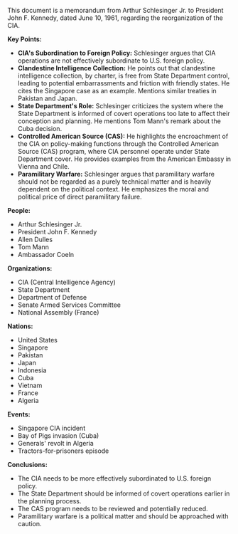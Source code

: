This document is a memorandum from Arthur Schlesinger Jr. to President John F. Kennedy, dated June 10, 1961, regarding the reorganization of the CIA.

**Key Points:**

*   **CIA's Subordination to Foreign Policy:** Schlesinger argues that CIA operations are not effectively subordinate to U.S. foreign policy.
*   **Clandestine Intelligence Collection:** He points out that clandestine intelligence collection, by charter, is free from State Department control, leading to potential embarrassments and friction with friendly states. He cites the Singapore case as an example. Mentions similar treaties in Pakistan and Japan.
*   **State Department's Role:** Schlesinger criticizes the system where the State Department is informed of covert operations too late to affect their conception and planning. He mentions Tom Mann's remark about the Cuba decision.
*   **Controlled American Source (CAS):** He highlights the encroachment of the CIA on policy-making functions through the Controlled American Source (CAS) program, where CIA personnel operate under State Department cover. He provides examples from the American Embassy in Vienna and Chile.
*   **Paramilitary Warfare:** Schlesinger argues that paramilitary warfare should not be regarded as a purely technical matter and is heavily dependent on the political context. He emphasizes the moral and political price of direct paramilitary failure.

**People:**

*   Arthur Schlesinger Jr.
*   President John F. Kennedy
*   Allen Dulles
*   Tom Mann
*   Ambassador Coeln

**Organizations:**

*   CIA (Central Intelligence Agency)
*   State Department
*   Department of Defense
*   Senate Armed Services Committee
*   National Assembly (France)

**Nations:**

*   United States
*   Singapore
*   Pakistan
*   Japan
*   Indonesia
*   Cuba
*   Vietnam
*   France
*   Algeria

**Events:**

*   Singapore CIA incident
*   Bay of Pigs invasion (Cuba)
*   Generals' revolt in Algeria
*   Tractors-for-prisoners episode

**Conclusions:**

*   The CIA needs to be more effectively subordinated to U.S. foreign policy.
*   The State Department should be informed of covert operations earlier in the planning process.
*   The CAS program needs to be reviewed and potentially reduced.
*   Paramilitary warfare is a political matter and should be approached with caution.